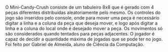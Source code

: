 O Mini-Candy-Crush consiste de um tabuleiro 8x8 que é gerado com 4 peças diferentes distribuídas aleatoriamente pelo mesmo. Os controles do jogo são inseridos pelo console, onde para mover uma peça é necessário digitar a linha e a coluna da peça que deseja mover, e logo após digitar a linha e a coluna do local onde é desejado mover a peça. Os movimentos só são considerados quando tentados para peças adjacentes. O jogador é capaz de decidir a quantidade máxima de jogadas que se pode ter no jogo. Foi feito por Gabriel de Almeida, aluno de Ciência da Computação.
